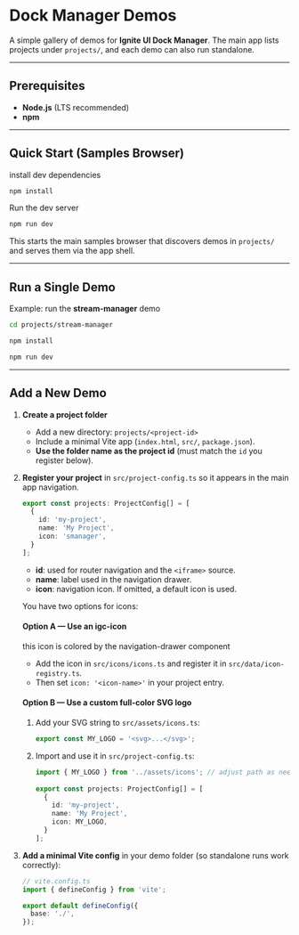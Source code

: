 # Dock Manager Demos

A simple gallery of demos for **Ignite UI Dock Manager**. The main app lists projects under `projects/`, and each demo can also run standalone.

---

## Prerequisites

* **Node.js** (LTS recommended)
* **npm**

---

## Quick Start (Samples Browser)

install dev dependencies
```bash
npm install
```

Run the dev server
```bash
npm run dev
```

This starts the main samples browser that discovers demos in `projects/` and serves them via the app shell.

---

## Run a Single Demo

Example: run the **stream-manager** demo

```bash
cd projects/stream-manager
```
```bash
npm install
```
```bash
npm run dev
```

---

## Add a New Demo

1. **Create a project folder**

    * Add a new directory: `projects/<project-id>`
    * Include a minimal Vite app (`index.html`, `src/`, `package.json`).
    * **Use the folder name as the project id** (must match the `id` you register below).

2. **Register your project** in `src/project-config.ts` so it appears in the main app navigation.

   ```ts
   export const projects: ProjectConfig[] = [
     {
       id: 'my-project',
       name: 'My Project',
       icon: 'smanager',
     }
   ];
   ```

    * **id**: used for router navigation and the `<iframe>` source.
    * **name**: label used in the navigation drawer.
    * **icon**: navigation icon. If omitted, a default icon is used.

   You have two options for icons:

   #### Option A — Use an igc-icon
    this icon is colored by the navigation-drawer component

    * Add the icon in `src/icons/icons.ts` and register it in `src/data/icon-registry.ts`.
    * Then set `icon: '<icon-name>'` in your project entry.

   #### Option B — Use a custom full‑color SVG logo

    1. Add your SVG string to `src/assets/icons.ts`:

       ```ts
       export const MY_LOGO = '<svg>...</svg>';
       ```
    2. Import and use it in `src/project-config.ts`:

       ```ts
       import { MY_LOGO } from '../assets/icons'; // adjust path as needed
 
       export const projects: ProjectConfig[] = [
         {
           id: 'my-project',
           name: 'My Project',
           icon: MY_LOGO,
         }
       ];
       ```

3. **Add a minimal Vite config** in your demo folder (so standalone runs work correctly):

   ```ts
   // vite.config.ts
   import { defineConfig } from 'vite';

   export default defineConfig({
     base: './',
   });
   ```
